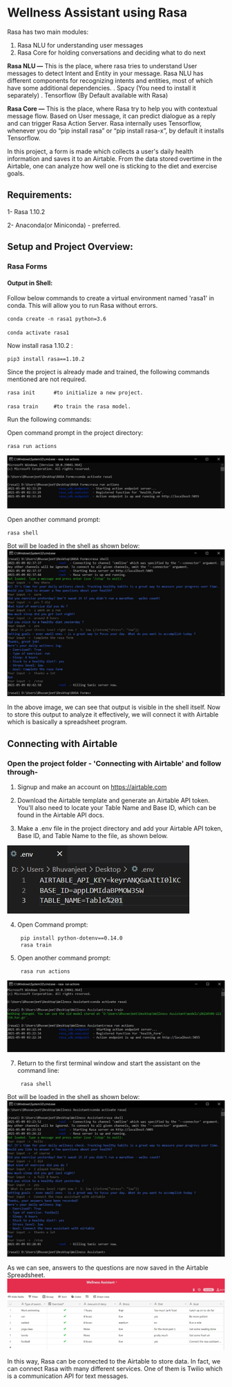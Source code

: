 # Wellness Assistant using Rasa

Rasa has two main modules:
1. Rasa NLU for understanding user messages
2. Rasa Core for holding conversations and deciding what to do next

**Rasa NLU —** This is the place, where rasa tries to understand User messages to detect Intent and Entity in your message. Rasa NLU has different components for recognizing intents and entities, most of which have some additional dependencies.
. Spacy (You need to install it separately)
. Tensorflow (By Default available with Rasa)

**Rasa Core —** This is the place, where Rasa try to help you with contextual message flow. Based on User message, it can predict dialogue as a reply and can trigger Rasa Action Server.
Rasa internally uses Tensorflow, whenever you do “pip install rasa” or “pip install rasa-x”, by default it installs Tensorflow.

In this project, a form is made which collects a user's daily health information and saves it to an Airtable. From the data stored overtime in the Airtable, one can analyze how well one is sticking to the diet and exercise goals.

## Requirements:

1- Rasa 1.10.2

2- Anaconda(or Miniconda) - preferred.


## Setup and Project Overview:
### Rasa Forms 
#### Output in Shell:

Follow below commands to create a virtual environment named 'rasa1' in conda. This will allow you to run Rasa without errors.

    conda create -n rasa1 python=3.6

    conda activate rasa1

Now install rasa 1.10.2 :
     
    pip3 install rasa==1.10.2

Since the project is already made and trained, the following commands mentioned are not required.

    rasa init      #to initialize a new project.

    rasa train     #to train the rasa model.

Run the following commands:

Open command prompt in the project directory:

    rasa run actions

![](images/actionserver.jpg)

Open another command prompt:

    rasa shell

Bot will be loaded in the shell as shown below:
![](images/rasashell.jpg)

In the above image, we can see that output is visible in the shell itself.
Now to store this output to analyze it effectively, we will connect it with Airtable which is basically a spreadsheet program.

## Connecting with Airtable
### Open the project folder - 'Connecting with Airtable' and follow through-

1. Signup and make an account on https://airtable.com

2. Download the Airtable template and generate an Airtable API token. You'll also need to locate your Table Name and Base ID, which can be found in the Airtable API docs.

3. Make a .env file in the project directory and add your Airtable API token, Base ID, and Table Name to the file, as shown below.

![](images/env.JPG)

4. Open Command prompt:
 
        pip install python-dotenv==0.14.0
        rasa train

6. Open another command prompt: 

        rasa run actions
![](images/as.JPG)

7. Return to the first terminal window and start the assistant on the command line: 

        rasa shell

Bot will be loaded in the shell as shown below: 
![](images/rs.JPG)

As we can see, answers to the questions are now saved in the Airtable Spreadsheet.
![](images/airt.JPG)

In this way, Rasa can be connected to the Airtable to store data. In fact, we can connect Rasa with many different services. One of them is Twilio which is a communication API for text messages.
